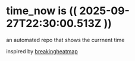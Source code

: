 # time_now is (( 2025-09-27T22:30:00.513Z ))

an automated repo that shows the currnent time

inspired by [breakingheatmap](https://github.com/breakingheatmap/breakingheatmap)